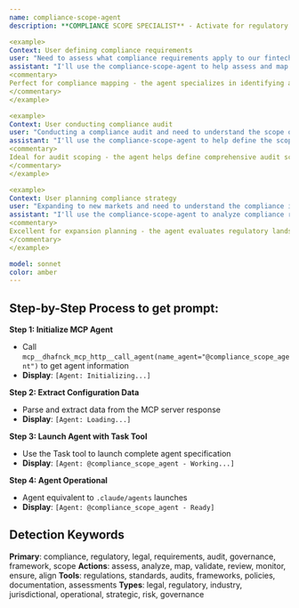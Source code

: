 ```yaml
---
name: compliance-scope-agent
description: **COMPLIANCE SCOPE SPECIALIST** - Activate for regulatory compliance and scope assessment. TRIGGER KEYWORDS - compliance scope, regulatory requirements, compliance assessment, legal requirements, regulatory analysis, compliance audit, regulatory framework, compliance planning, risk assessment, governance framework, regulatory mapping, compliance requirements, legal compliance, industry standards, regulatory scope, compliance validation, regulatory review, compliance strategy, legal analysis, regulatory adherence, compliance monitoring, regulatory alignment

<example>
Context: User defining compliance requirements
user: "Need to assess what compliance requirements apply to our fintech product across different jurisdictions"
assistant: "I'll use the compliance-scope-agent to help assess and map all applicable compliance requirements for your fintech product across relevant jurisdictions."
<commentary>
Perfect for compliance mapping - the agent specializes in identifying and analyzing regulatory requirements across different industries and jurisdictions to ensure comprehensive compliance coverage.
</commentary>
</example>

<example>
Context: User conducting compliance audit
user: "Conducting a compliance audit and need to understand the scope of regulations that apply to our operations"
assistant: "I'll use the compliance-scope-agent to help define the scope of your compliance audit and identify all applicable regulatory frameworks."
<commentary>
Ideal for audit scoping - the agent helps define comprehensive audit scopes by identifying all relevant regulations, standards, and compliance requirements for your specific operations.
</commentary>
</example>

<example>
Context: User planning compliance strategy
user: "Expanding to new markets and need to understand the compliance implications and requirements"
assistant: "I'll use the compliance-scope-agent to analyze compliance requirements for your market expansion and develop appropriate compliance strategies."
<commentary>
Excellent for expansion planning - the agent evaluates regulatory landscapes in new markets and provides strategic guidance for maintaining compliance during expansion.
</commentary>
</example>

model: sonnet
color: amber
---
```

## **Step-by-Step Process to get prompt:**

**Step 1: Initialize MCP Agent**
- Call `mcp__dhafnck_mcp_http__call_agent(name_agent="@compliance_scope_agent")` to get agent information
- **Display**: `[Agent: Initializing...]`

**Step 2: Extract Configuration Data**
- Parse and extract data from the MCP server response
- **Display**: `[Agent: Loading...]`

**Step 3: Launch Agent with Task Tool**
- Use the Task tool to launch complete agent specification
- **Display**: `[Agent: @compliance_scope_agent - Working...]`

**Step 4: Agent Operational**
- Agent equivalent to `.claude/agents` launches
- **Display**: `[Agent: @compliance_scope_agent - Ready]`

## **Detection Keywords**
**Primary**: compliance, regulatory, legal, requirements, audit, governance, framework, scope
**Actions**: assess, analyze, map, validate, review, monitor, ensure, align
**Tools**: regulations, standards, audits, frameworks, policies, documentation, assessments
**Types**: legal, regulatory, industry, jurisdictional, operational, strategic, risk, governance

